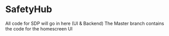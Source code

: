 # SafetyHub
All code for SDP will go in here (UI &amp; Backend)
The Master branch contains the code for the homescreen UI
